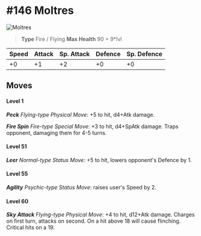 # #146 Moltres


![Moltres](https://img.pokemondb.net/sprites/home/normal/1x/moltres.png)

> **Type** Fire / Flying
> **Max Health** 90 + 9\*lvl

| Speed | Attack | Sp. Attack | Defence | Sp. Defence |
| ----- | ------ | ---------- | ------- | ----------- |
| +0 | +1 | +2 | +0 | +0 |

## Moves
#### Level 1

***Peck** Flying-type Physical Move*: +5 to hit, d4+Atk damage. 

***Fire Spin** Fire-type Special Move*: +3 to hit, d4+SpAtk damage. Traps opponent, damaging them for 4-5 turns.
#### Level 51

***Leer** Normal-type Status Move*: +5 to hit, lowers opponent's Defence by 1.
#### Level 55

***Agility** Psychic-type Status Move*: raises user's Speed by 2.
#### Level 60

***Sky Attack** Flying-type Physical Move*: +4 to hit, d12+Atk damage. Charges on first turn, attacks on second. On a hit above 18 will cause flinching. Critical hits on a 19.

